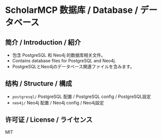 # ScholarMCP 数据库 / Database / データベース

## 简介 / Introduction / 紹介

- 包含 PostgreSQL 和 Neo4j 的数据库相关文件。
- Contains database files for PostgreSQL and Neo4j.
- PostgreSQLとNeo4jのデータベース関連ファイルを含みます。

## 结构 / Structure / 構成

- `postgresql/` PostgreSQL 配置 / PostgreSQL config / PostgreSQL設定
- `neo4j/` Neo4j 配置 / Neo4j config / Neo4j設定

## 许可证 / License / ライセンス

MIT 